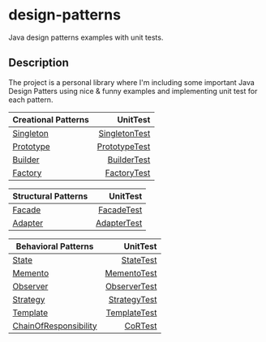 # design-patterns
Java design patterns examples with unit tests.  

## Description
The project is a personal library where I'm including some important Java Design Patters using nice & funny examples and implementing unit test for each pattern.

| Creational Patterns                                 | UnitTest                                            |
| --------------------------------------------------- | ---------------------------------------------------:|
| [Singleton](src/main/java/creational/singleton)     | [SingletonTest](src/test/java/creational/singleton) |
| [Prototype](src/main/java/creational/prototype)     | [PrototypeTest](src/test/java/creational/singleton) |
| [Builder](src/main/java/creational/builder)         | [BuilderTest](src/test/java/creational/singleton)   |
| [Factory](src/main/java/creational/factory)         | [FactoryTest](src/test/java/creational/singleton)   |

| Structural Patterns                                 | UnitTest                                            |
| --------------------------------------------------- | ---------------------------------------------------:|
| [Facade](src/main/java/structural/facade)           | [FacadeTest](src/test/java/structural/facade)       |
| [Adapter](src/main/java/structural/adapter)         | [AdapterTest](src/test/java/structural/adapter)     |

| Behavioral Patterns                                 | UnitTest                                            |
| --------------------------------------------------- | ---------------------------------------------------:|
| [State](src/main/java/behavioral/state)             | [StateTest](src/test/java/behavioral/state)         |
| [Memento](src/main/java/behavioral/memento)         | [MementoTest](src/test/java/behavioral/memento)     |
| [Observer](src/main/java/behavioral/observer)       | [ObserverTest](src/test/java/behavioral/observer)   |
| [Strategy](src/main/java/behavioral/strategy)       | [StrategyTest](src/test/java/behavioral/strategy)   |
| [Template](src/main/java/behavioral/template)       | [TemplateTest](src/test/java/behavioral/template)   |
| [ChainOfResponsibility](src/main/java/behavioral/chain_of_responsibility)       | [CoRTest](src/test/java/behavioral/chain_of_responsibility)   |
